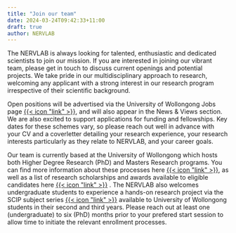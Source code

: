 ```yaml
---
title: "Join our team"
date: 2024-03-24T09:42:33+11:00
draft: true
author: NERVLAB
---
```


The NERVLAB is always looking for talented, enthusiastic and dedicated scientists to join our mission. If you are interested in joining our vibrant team, please get in touch to discuss current openings and potential projects. We take pride in our multidisciplinary approach to research, welcoming any applicant with a strong interest in our research program irrespective of their scientific background. 

Open positions will be advertised via the University of Wollongong Jobs page [{{< icon "link" >}}](https://www.uow.edu.au/about/jobs/), and will also appear in the News & Views section. We are also excited to support applications for funding and fellowships. Key dates for these schemes vary, so please reach out well in advance with your CV and a coverletter detailing your research experience, your research interests particularly as they relate to NERVLAB, and your career goals. 

Our team is currently based at the University of Wollongong which hosts both Higher Degree Research (PhD) and Masters Research programs. You can find more information about these processes here [{{< icon "link" >}}](https://www.uow.edu.au/research-and-innovation/graduate-research/future-students/how-to-apply/), as well as a list of research scholarships and awards available to eligible candidates here [{{< icon "link" >}}](https://www.uow.edu.au/research-and-innovation/graduate-research/scholarships/#/) . The NERVLAB also welcomes undergraduate students to experience a hands-on research project via the SCIP subject series [{{< icon "link" >}}](https://www.uow.edu.au/science-medicine-health/current-students/smah-subject-outlines/#:~:text=SCIP201%20Chemistry%20and%20Molecular%20Bioscience%20Research%20Internship) available to University of Wollongong students in their second and third years. Please reach out at least one (undergraduate) to six (PhD) months prior to your prefered start session to allow time to initiate the relevant enrollment processes.
